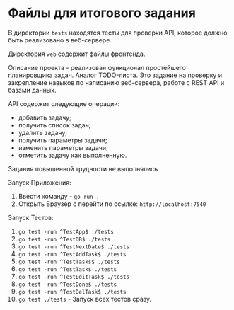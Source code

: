 # Файлы для итогового задания

В директории `tests` находятся тесты для проверки API, которое должно быть реализовано в веб-сервере.

Директория `web` содержит файлы фронтенда.

Описание проекта - реализован функционал простейшего планировщика задач. Аналог TODO-листа.
Это задание на проверку и закрепление навыков по написанию веб-сервера, работе с REST API и базами данных.

API содержит следующие операции:
- добавить задачу;
- получить список задач;
- удалить задачу;
- получить параметры задачи;
- изменить параметры задачи;
- отметить задачу как выполненную.

Задания повышенной трудности не выполнялись

Запуск Приложения:
1. Ввести команду - `go run .`
2. Открыть Браузер с перейти по ссылке: `http://localhost:7540`

Запуск Тестов:
1. `go test -run ^TestApp$ ./tests`
2. `go test -run ^TestDB$ ./tests`
3. `go test -run ^TestNextDate$ ./tests`
4. `go test -run ^TestAddTask$ ./tests`
5. `go test -run ^TestTasks$ ./tests`
6. `go test -run ^TestTask$ ./tests`
7. `go test -run ^TestEditTask$ ./tests`
8. `go test -run ^TestDone$ ./tests`
9. `go test -run ^TestDelTask$ ./tests`
10. `go test ./tests` - Запуск всех тестов сразу.



